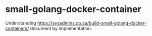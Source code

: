# small-golang-docker-container
Understanding https://sysadmins.co.za/build-small-golang-docker-containers/ document by implementation.
